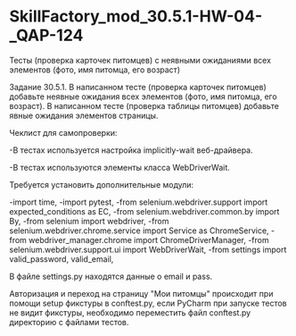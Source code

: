 # SkillFactory_mod_30.5.1-HW-04-_QAP-124
Тесты (проверка карточек питомцев) c неявными ожиданиями всех элементов (фото, имя питомца, его возраст)

Задание 30.5.1.
В написанном тесте (проверка карточек питомцев) добавьте неявные ожидания всех элементов (фото, имя питомца, его возраст).
В написанном тесте (проверка таблицы питомцев) добавьте явные ожидания элементов страницы.

Чеклист для самопроверки:

 -В тестах используется настройка implicitly-wait веб-драйвера.
 
 -В тестах используются элементы класса WebDriverWait.

Требуется установить дополнительные модули:

-import time,
-import pytest,
-from selenium.webdriver.support import expected_conditions as EC,
-from selenium.webdriver.common.by import By,
-from selenium import webdriver,
-from selenium.webdriver.chrome.service import Service as ChromeService,
-from webdriver_manager.chrome import ChromeDriverManager,
-from selenium.webdriver.support.ui import WebDriverWait,
-from settings import valid_password, valid_email,


В файле settings.py находятся данные о email и pass.

Авторизация и переход на страницу "Мои питомцы" происходит при помощи setup фикстуры в conftest.py, если PyCharm при запуске тестов
не видит фикстуры, необходимо переместить файл conftest.py директорию с файлами тестов. 
